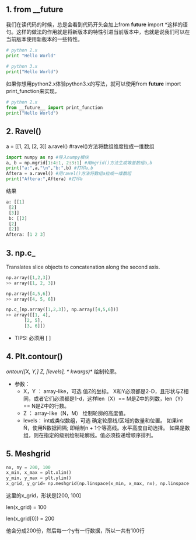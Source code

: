 ## 1. from __future

我们在读代码的时候，总是会看到代码开头会加上from __future__ import *这样的语句。这样的做法的作用就是将新版本的特性引进当前版本中，也就是说我们可以在当前版本使用新版本的一些特性。



```python
# python 2.x
print "Hello World"
 
# python 3.x
print("Hello World")
```

如果你想用python2.x体验python3.x的写法，就可以使用from __future__ import print_function来实现，

```python
# python 2.x
from __future__ import print_function
print("Hello World")
```



## 2. Ravel()

a = [[1, 2], [2, 3]]
a.ravel() #ravel()方法将数组维度拉成一维数组

```python
import numpy as np #导入numpy模块
a, b = np.mgrid[1:4:1, 2:3:1] #用mgrid()方法生成等差数组a,b
print("a:",a,"\n","b:",b) #打印a,b
Aftera = a.ravel() #用ravel()方法将数组a拉成一维数组
print("Aftera:",Aftera) #打印a
```

结果

```python
a: [[1]
 [2]
 [3]] 
 b: [[2]
 [2]
 [2]]
Aftera: [1 2 3]
```



## 3. np.c_


Translates slice objects to concatenation along the second axis.


```python
np.array([1,2,3])
>> array([1, 2, 3])

np.array([4,5,6])
>> array([4, 5, 6])

np.c_[np.array([1,2,3]), np.array([4,5,6])]
>> array([[1, 4],
       [2, 5],
       [3, 6]])
```

* TIPS: 必须用 [ ]



## 4. Plt.contour()

**ontour([X, Y,] Z, [levels], \** kwargs)**
绘制轮廓。

- 参数：
  - X，Y ： array-like，可选
    值Z的坐标。
    X和Y必须都是2-D，且形状与Z相同，或者它们必须都是1-d，这样len（X）== M是Z中的列数，len（Y）== N是Z中的行数。
  - Z ： array-like（N，M）
    绘制轮廓的高度值。
  - levels： int或类似数组，可选
    确定轮廓线/区域的数量和位置。
    如果int Ñ，使用Ñ数据间隔; 即绘制n + 1个等高线。水平高度自动选择。
    如果是数组，则在指定的级别绘制轮廓线。值必须按递增顺序排列。



## 5. Meshgrid

```python
nx, ny = 200, 100
x_min, x_max = plt.xlim()
y_min, y_max = plt.ylim()
x_grid, y_grid= np.meshgrid(np.linspace(x_min, x_max, nx), np.linspace(y_min, y_max, ny))
```

这里的x_grid，形状是[200, 100]

len(x_grid) = 100

len(x_grid[0]) = 200

他会分成200份，然后每一个y有一行数据，所以一共有100行













